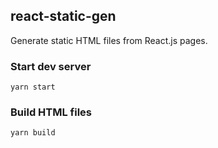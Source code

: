## react-static-gen

Generate static HTML files from React.js pages.

### Start dev server
```
yarn start
```

### Build HTML files
```
yarn build
```
